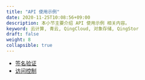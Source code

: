 ```yaml
---
title: "API 使用示例"
date: 2020-11-25T10:08:56+09:00
description: 本小节主要介绍 API 使用示例 相关内容。
keyword: 云计算, 青云, QingCloud, 对象存储, QingStor
draft: false
weight: 8
collapsible: true
---
```


- [签名验证](signature)
- [访问控制](access_control)